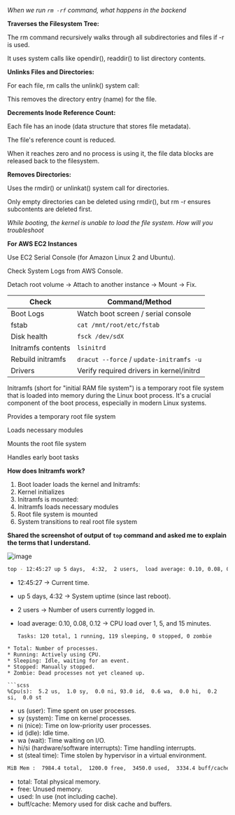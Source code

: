 *When we run `rm -rf` command, what happens in the backend*

**Traverses the Filesystem Tree:**

The rm command recursively walks through all subdirectories and files if -r is used.

It uses system calls like opendir(), readdir() to list directory contents.

**Unlinks Files and Directories:**

For each file, rm calls the unlink() system call:

This removes the directory entry (name) for the file.

**Decrements Inode Reference Count:**

Each file has an inode (data structure that stores file metadata).

The file's reference count is reduced.

When it reaches zero and no process is using it, the file data blocks are released back to the filesystem.

**Removes Directories:**

Uses the rmdir() or unlinkat() system call for directories.

Only empty directories can be deleted using rmdir(), but rm -r ensures subcontents are deleted first.

*While booting, the kernel is unable to load the file system. How will you troubleshoot*

**For AWS EC2 Instances**

Use EC2 Serial Console (for Amazon Linux 2 and Ubuntu).

Check System Logs from AWS Console.

Detach root volume → Attach to another instance → Mount → Fix.

| Check              | Command/Method                           |
| ------------------ | ---------------------------------------- |
| Boot Logs          | Watch boot screen / serial console       |
| fstab              | `cat /mnt/root/etc/fstab`                |
| Disk health        | `fsck /dev/sdX`                          |
| Initramfs contents | `lsinitrd`                               |
| Rebuild initramfs  | `dracut --force` / `update-initramfs -u` |
| Drivers            | Verify required drivers in kernel/initrd |

Initramfs (short for "initial RAM file system") is a temporary root file system that is loaded into memory during the Linux boot process. It's a crucial component of the boot process, especially in modern Linux systems.

Provides a temporary root file system

Loads necessary modules

Mounts the root file system

Handles early boot tasks

**How does Initramfs work?**

1. Boot loader loads the kernel and Initramfs:
2. Kernel initializes
3. Initramfs is mounted:
4. Initramfs loads necessary modules
5. Root file system is mounted
6. System transitions to real root file system


**Shared the screenshot of output of `top` command and asked me to explain the terms that I understand.**

![image](https://github.com/user-attachments/assets/621601cb-759a-441b-be65-e6a7fe0af74e)


```bash
top - 12:45:27 up 5 days,  4:32,  2 users,  load average: 0.10, 0.08, 0.12
```
* 12:45:27 → Current time.
* up 5 days, 4:32 → System uptime (since last reboot).
* 2 users → Number of users currently logged in.
* load average: 0.10, 0.08, 0.12 → CPU load over 1, 5, and 15 minutes.

  ```arundio
  Tasks: 120 total, 1 running, 119 sleeping, 0 stopped, 0 zombie
```
* Total: Number of processes.
* Running: Actively using CPU.
* Sleeping: Idle, waiting for an event.
* Stopped: Manually stopped.
* Zombie: Dead processes not yet cleaned up.

```scss
%Cpu(s):  5.2 us,  1.0 sy,  0.0 ni, 93.0 id,  0.6 wa,  0.0 hi,  0.2 si,  0.0 st
```

* us (user): Time spent on user processes.
* sy (system): Time on kernel processes.
* ni (nice): Time on low-priority user processes.
* id (idle): Idle time.
* wa (wait): Time waiting on I/O.
* hi/si (hardware/software interrupts): Time handling interrupts.
* st (steal time): Time stolen by hypervisor in a virtual environment.


```bash
MiB Mem :  7984.4 total,  1200.0 free,  3450.0 used,  3334.4 buff/cache
```
* total: Total physical memory.
* free: Unused memory.
* used: In use (not including cache).
* buff/cache: Memory used for disk cache and buffers.








  

